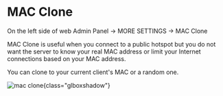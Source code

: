 # MAC Clone

On the left side of web Admin Panel -> MORE SETTINGS -> MAC Clone

MAC Clone is useful when you connect to a public hotspot but you do not want the server to know your real MAC address or limit your Internet connections based on your MAC address.

You can clone to your current client's MAC or a random one.

![mac clone](https://static.gl-inet.com/docs/en/4/tutorials/mac_clone/mac_clone.png){class="glboxshadow"}
